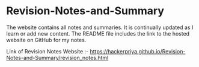 # Revision-Notes-and-Summary
The website contains all notes and summaries. It is continually updated as I learn or add new content. The README file includes the link to the hosted website on GitHub for my notes.

Link of Revision Notes Website :- https://hackerpriya.github.io/Revision-Notes-and-Summary/revision_notes.html
